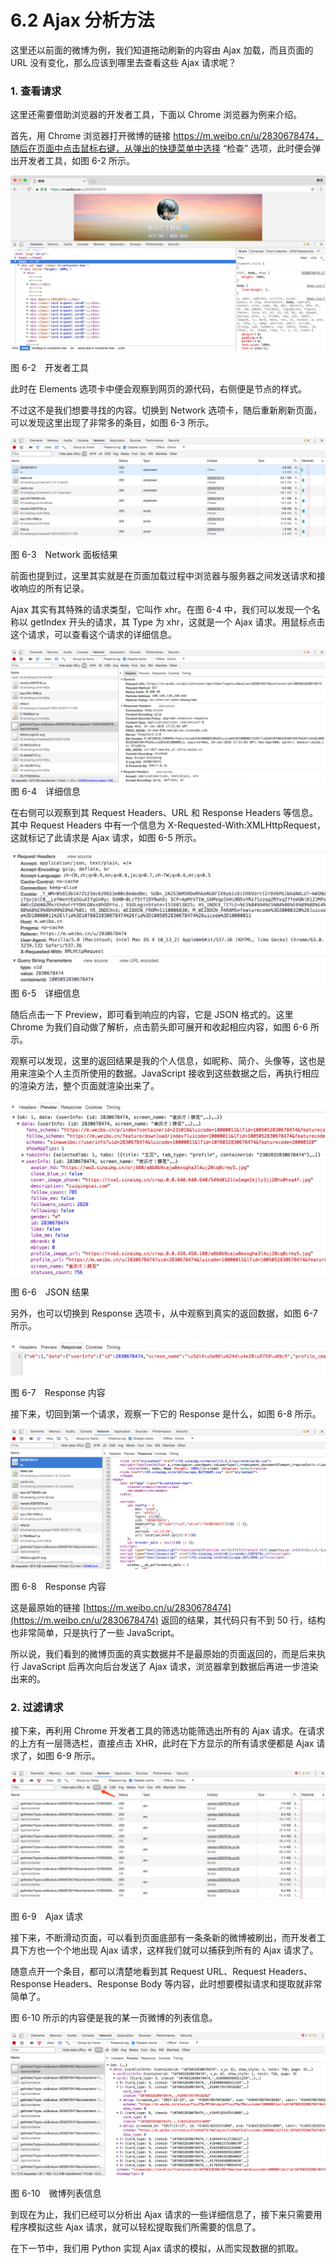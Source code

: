 # 6.2 Ajax 分析方法

这里还以前面的微博为例，我们知道拖动刷新的内容由 Ajax 加载，而且页面的 URL 没有变化，那么应该到哪里去查看这些 Ajax 请求呢？

### 1. 查看请求

这里还需要借助浏览器的开发者工具，下面以 Chrome 浏览器为例来介绍。

首先，用 Chrome 浏览器打开微博的链接 https://m.weibo.cn/u/2830678474，随后在页面中点击鼠标右键，从弹出的快捷菜单中选择 “检查” 选项，此时便会弹出开发者工具，如图 6-2 所示。

![](./assets/6-2.png)

图 6-2　开发者工具

此时在 Elements 选项卡中便会观察到网页的源代码，右侧便是节点的样式。

不过这不是我们想要寻找的内容。切换到 Network 选项卡，随后重新刷新页面，可以发现这里出现了非常多的条目，如图 6-3 所示。

![](./assets/6-3.png)

图 6-3　Network 面板结果

前面也提到过，这里其实就是在页面加载过程中浏览器与服务器之间发送请求和接收响应的所有记录。

Ajax 其实有其特殊的请求类型，它叫作 xhr。在图 6-4 中，我们可以发现一个名称以 getIndex 开头的请求，其 Type 为 xhr，这就是一个 Ajax 请求。用鼠标点击这个请求，可以查看这个请求的详细信息。

![](./assets/6-4.png)
图 6-4　详细信息

在右侧可以观察到其 Request Headers、URL 和 Response Headers 等信息。其中 Request Headers 中有一个信息为 X-Requested-With:XMLHttpRequest，这就标记了此请求是 Ajax 请求，如图 6-5 所示。

![](./assets/6-5.png)
图 6-5　详细信息

随后点击一下 Preview，即可看到响应的内容，它是 JSON 格式的。这里 Chrome 为我们自动做了解析，点击箭头即可展开和收起相应内容，如图 6-6 所示。

观察可以发现，这里的返回结果是我的个人信息，如昵称、简介、头像等，这也是用来渲染个人主页所使用的数据。JavaScript 接收到这些数据之后，再执行相应的渲染方法，整个页面就渲染出来了。

![](./assets/6-6.png)

图 6-6　JSON 结果

另外，也可以切换到 Response 选项卡，从中观察到真实的返回数据，如图 6-7 所示。

![](./assets/6-7.png)

图 6-7　Response 内容

接下来，切回到第一个请求，观察一下它的 Response 是什么，如图 6-8 所示。

![](./assets/6-8.png)

图 6-8　Response 内容

这是最原始的链接 [https://m.weibo.cn/u/2830678474](https://m.weibo.cn/u/2830678474) 返回的结果，其代码只有不到 50 行，结构也非常简单，只是执行了一些 JavaScript。

所以说，我们看到的微博页面的真实数据并不是最原始的页面返回的，而是后来执行 JavaScript 后再次向后台发送了 Ajax 请求，浏览器拿到数据后再进一步渲染出来的。

### 2. 过滤请求

接下来，再利用 Chrome 开发者工具的筛选功能筛选出所有的 Ajax 请求。在请求的上方有一层筛选栏，直接点击 XHR，此时在下方显示的所有请求便都是 Ajax 请求了，如图 6-9 所示。

![](./assets/6-9.png)

图 6-9　Ajax 请求

接下来，不断滑动页面，可以看到页面底部有一条条新的微博被刷出，而开发者工具下方也一个个地出现 Ajax 请求，这样我们就可以捕获到所有的 Ajax 请求了。

随意点开一个条目，都可以清楚地看到其 Request URL、Request Headers、Response Headers、Response Body 等内容，此时想要模拟请求和提取就非常简单了。

图 6-10 所示的内容便是我的某一页微博的列表信息。

![](./assets/6-10.png)

图 6-10　微博列表信息

到现在为止，我们已经可以分析出 Ajax 请求的一些详细信息了，接下来只需要用程序模拟这些 Ajax 请求，就可以轻松提取我们所需要的信息了。

在下一节中，我们用 Python 实现 Ajax 请求的模拟，从而实现数据的抓取。
